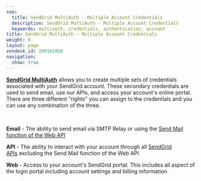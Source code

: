 ```yaml
---
seo:
  title: SendGrid MultiAuth - Multiple Account Credentials
  description: SendGrid MultiAuth - Multiple Account Credentials
  keywords: multiauth, credentials, authentication, account
title: SendGrid MultiAuth - Multiple Account Credentials
weight: 0
layout: page
zendesk_id: 200182058
navigation:
  show: true
---
```


[**SendGrid MultiAuth**](https://app.sendgrid.com/multifactor/configure) allows you to create multiple sets of credentials associated with your SendGrid account. These secondary credentials are used to send email, use our APIs, and access your account's online portal. There are three different "rights" you can assign to the credentials and you can use any combination of the three.

&nbsp;

**Email** - The ability to send email via SMTP Relay or using the [Send Mail function of the Web API](http://sendgrid.com/docs/API_Reference/Web_API/mail.html)

**API** - The ability to interact with your account through all [SendGrid APIs](http://support.sendgrid.com/entries/21197488-what-are-the-sendgrid-apis-and-what-do-they-do)&nbsp;excluding the Send Mail function of the Web API

**Web** - Access to your account's SendGrid portal. This includes all aspect of the login portal including account settings and billing information

&nbsp;
